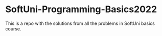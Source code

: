 # SoftUni-Programming-Basics2022
This is a repo with the solutions from all the problems in SoftUni basics course.
